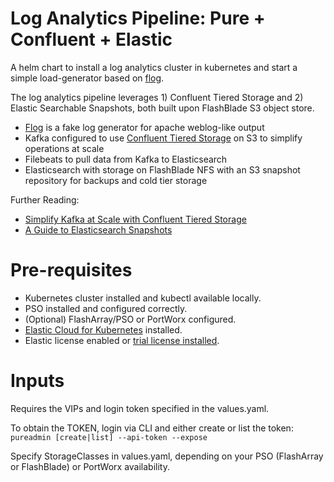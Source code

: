 # Log Analytics Pipeline: Pure + Confluent + Elastic

A helm chart to install a log analytics cluster in kubernetes and start a simple load-generator based on [flog](https://github.com/mingrammer/flog).

The log analytics pipeline leverages 1) Confluent Tiered Storage and 2) Elastic Searchable Snapshots, both built upon FlashBlade S3 object store.
 * [Flog](https://github.com/mingrammer/flog) is a fake log generator for apache weblog-like output
 * Kafka configured to use [Confluent Tiered Storage](https://docs.confluent.io/platform/current/kafka/tiered-storage.html) on S3 to simplify operations at scale
 * Filebeats to pull data from Kafka to Elasticsearch
 * Elasticsearch with storage on FlashBlade NFS with an S3 snapshot repository for backups and cold tier storage

Further Reading:
* [Simplify Kafka at Scale with Confluent Tiered Storage](https://joshua-robinson.medium.com/simplify-kafka-at-scale-with-confluent-tiered-storage-ae8c1a2c9c80)
* [A Guide to Elasticsearch Snapshots](https://joshua-robinson.medium.com/a-guide-to-elasticsearch-snapshots-565017630638)

# Pre-requisites

* Kubernetes cluster installed and kubectl available locally.
* PSO installed and configured correctly.
* (Optional) FlashArray/PSO or PortWorx configured.
* [Elastic Cloud for Kubernetes](https://www.elastic.co/guide/en/cloud-on-k8s/current/k8s-installing-eck.html) installed.
* Elastic license enabled or [trial license installed](https://www.elastic.co/guide/en/cloud-on-k8s/current/k8s-licensing.html#k8s-start-trial).

# Inputs 

Requires the VIPs and login token specified in the values.yaml.

To obtain the TOKEN, login via CLI and either create or list the token:
```pureadmin [create|list] --api-token --expose```

Specify StorageClasses in values.yaml, depending on your PSO (FlashArray or FlashBlade) or PortWorx availability.
